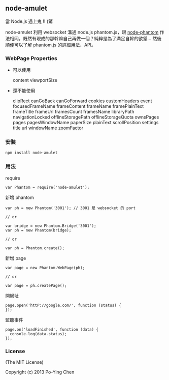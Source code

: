 ## node-amulet

當 Node.js 遇上鬼 !! (驚

node-amulet 利用 websocket 溝通 node.js phantom.js，跟 [node-phantom](https://github.com/alexscheelmeyer/node-phantom) 作法相同，既然有現成的那幹嘛自己再做一個？純粹是為了滿足自幹的欲望... 然後順便可以了解 phantom.js 的詳細用法、API。

### WebPage Properties

* 可以使用

    content viewportSize

* 還不能使用

    clipRect canGoBack canGoForward cookies customHeaders event focusedFrameName frameContent frameName framePlainText frameTitle frameUrl framesCount framesName libraryPath navigationLocked offlineStoragePath offlineStorageQuota ownsPages pages pagesWindowName paperSize plainText scrollPosition settings title url windowName zoomFactor

### 安裝

    npm install node-amulet

### 用法

require

    var Phantom = require('node-amulet');

新增 phantom

    var ph = new Phantom('3001'); // 3001 是 websocket 的 port

    // or
    
    var bridge = new Phantom.Bridge('3001');
    var ph = new Phantom(bridge);

    // or

    var ph = Phantom.create();

新增 page

    var page = new Phantom.WebPage(ph);

    // or

    var page = ph.createPage();

開網址

    page.open('httP://google.com/', function (status) {
    });

監聽事件

    page.on('loadFinished', function (data) {
      console.log(data.status);
    });

### License

(The MIT License)

Copyright (c) 2013 Po-Ying Chen
